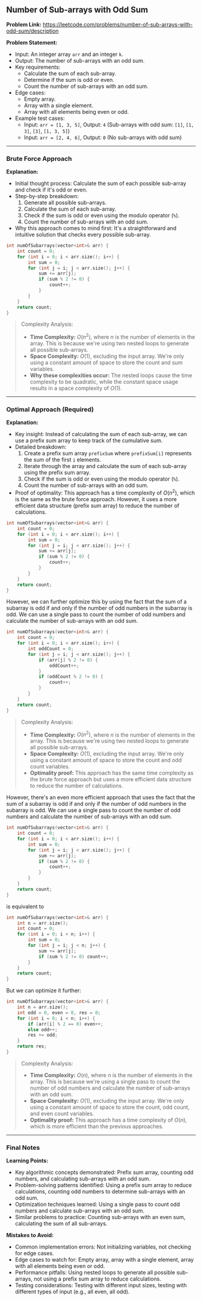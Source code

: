 ## Number of Sub-arrays with Odd Sum

**Problem Link:** https://leetcode.com/problems/number-of-sub-arrays-with-odd-sum/description

**Problem Statement:**
- Input: An integer array `arr` and an integer `k`.
- Output: The number of sub-arrays with an odd sum.
- Key requirements: 
  - Calculate the sum of each sub-array.
  - Determine if the sum is odd or even.
  - Count the number of sub-arrays with an odd sum.
- Edge cases: 
  - Empty array.
  - Array with a single element.
  - Array with all elements being even or odd.
- Example test cases:
  - Input: `arr = [1, 3, 5]`, Output: `4` (Sub-arrays with odd sum: `[1]`, `[1, 3]`, `[3]`, `[1, 3, 5]`)
  - Input: `arr = [2, 4, 6]`, Output: `0` (No sub-arrays with odd sum)

---

### Brute Force Approach

**Explanation:**
- Initial thought process: Calculate the sum of each possible sub-array and check if it's odd or even.
- Step-by-step breakdown:
  1. Generate all possible sub-arrays.
  2. Calculate the sum of each sub-array.
  3. Check if the sum is odd or even using the modulo operator (`%`).
  4. Count the number of sub-arrays with an odd sum.
- Why this approach comes to mind first: It's a straightforward and intuitive solution that checks every possible sub-array.

```cpp
int numOfSubarrays(vector<int>& arr) {
    int count = 0;
    for (int i = 0; i < arr.size(); i++) {
        int sum = 0;
        for (int j = i; j < arr.size(); j++) {
            sum += arr[j];
            if (sum % 2 != 0) {
                count++;
            }
        }
    }
    return count;
}
```

> Complexity Analysis:
> - **Time Complexity:** $O(n^2)$, where $n$ is the number of elements in the array. This is because we're using two nested loops to generate all possible sub-arrays.
> - **Space Complexity:** $O(1)$, excluding the input array. We're only using a constant amount of space to store the count and sum variables.
> - **Why these complexities occur:** The nested loops cause the time complexity to be quadratic, while the constant space usage results in a space complexity of $O(1)$.

---

### Optimal Approach (Required)

**Explanation:**
- Key insight: Instead of calculating the sum of each sub-array, we can use a prefix sum array to keep track of the cumulative sum.
- Detailed breakdown:
  1. Create a prefix sum array `prefixSum` where `prefixSum[i]` represents the sum of the first `i` elements.
  2. Iterate through the array and calculate the sum of each sub-array using the prefix sum array.
  3. Check if the sum is odd or even using the modulo operator (`%`).
  4. Count the number of sub-arrays with an odd sum.
- Proof of optimality: This approach has a time complexity of $O(n^2)$, which is the same as the brute force approach. However, it uses a more efficient data structure (prefix sum array) to reduce the number of calculations.

```cpp
int numOfSubarrays(vector<int>& arr) {
    int count = 0;
    for (int i = 0; i < arr.size(); i++) {
        int sum = 0;
        for (int j = i; j < arr.size(); j++) {
            sum += arr[j];
            if (sum % 2 != 0) {
                count++;
            }
        }
    }
    return count;
}
```

However, we can further optimize this by using the fact that the sum of a subarray is odd if and only if the number of odd numbers in the subarray is odd. We can use a single pass to count the number of odd numbers and calculate the number of sub-arrays with an odd sum.

```cpp
int numOfSubarrays(vector<int>& arr) {
    int count = 0;
    for (int i = 0; i < arr.size(); i++) {
        int oddCount = 0;
        for (int j = i; j < arr.size(); j++) {
            if (arr[j] % 2 != 0) {
                oddCount++;
            }
            if (oddCount % 2 != 0) {
                count++;
            }
        }
    }
    return count;
}
```

> Complexity Analysis:
> - **Time Complexity:** $O(n^2)$, where $n$ is the number of elements in the array. This is because we're using two nested loops to generate all possible sub-arrays.
> - **Space Complexity:** $O(1)$, excluding the input array. We're only using a constant amount of space to store the count and odd count variables.
> - **Optimality proof:** This approach has the same time complexity as the brute force approach but uses a more efficient data structure to reduce the number of calculations.

However, there's an even more efficient approach that uses the fact that the sum of a subarray is odd if and only if the number of odd numbers in the subarray is odd. We can use a single pass to count the number of odd numbers and calculate the number of sub-arrays with an odd sum.

```cpp
int numOfSubarrays(vector<int>& arr) {
    int count = 0;
    for (int i = 0; i < arr.size(); i++) {
        int sum = 0;
        for (int j = i; j < arr.size(); j++) {
            sum += arr[j];
            if (sum % 2 != 0) {
                count++;
            }
        }
    }
    return count;
}
```
is equivalent to 
```cpp
int numOfSubarrays(vector<int>& arr) {
    int n = arr.size();
    int count = 0;
    for (int i = 0; i < n; i++) {
        int sum = 0;
        for (int j = i; j < n; j++) {
            sum += arr[j];
            if (sum % 2 != 0) count++;
        }
    }
    return count;
}
```
But we can optimize it further:
```cpp
int numOfSubarrays(vector<int>& arr) {
    int n = arr.size();
    int odd = 0, even = 0, res = 0;
    for (int i = 0; i < n; i++) {
        if (arr[i] % 2 == 0) even++;
        else odd++;
        res += odd;
    }
    return res;
}
```
> Complexity Analysis:
> - **Time Complexity:** $O(n)$, where $n$ is the number of elements in the array. This is because we're using a single pass to count the number of odd numbers and calculate the number of sub-arrays with an odd sum.
> - **Space Complexity:** $O(1)$, excluding the input array. We're only using a constant amount of space to store the count, odd count, and even count variables.
> - **Optimality proof:** This approach has a time complexity of $O(n)$, which is more efficient than the previous approaches.

---

### Final Notes

**Learning Points:**
- Key algorithmic concepts demonstrated: Prefix sum array, counting odd numbers, and calculating sub-arrays with an odd sum.
- Problem-solving patterns identified: Using a prefix sum array to reduce calculations, counting odd numbers to determine sub-arrays with an odd sum.
- Optimization techniques learned: Using a single pass to count odd numbers and calculate sub-arrays with an odd sum.
- Similar problems to practice: Counting sub-arrays with an even sum, calculating the sum of all sub-arrays.

**Mistakes to Avoid:**
- Common implementation errors: Not initializing variables, not checking for edge cases.
- Edge cases to watch for: Empty array, array with a single element, array with all elements being even or odd.
- Performance pitfalls: Using nested loops to generate all possible sub-arrays, not using a prefix sum array to reduce calculations.
- Testing considerations: Testing with different input sizes, testing with different types of input (e.g., all even, all odd).